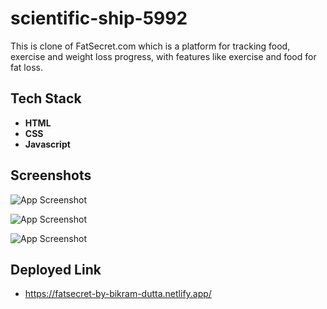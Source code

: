 # scientific-ship-5992
This is clone of FatSecret.com which is a platform for tracking food, exercise and weight loss progress, with features like exercise and food for fat loss.

## Tech Stack

- **HTML**
- **CSS**
- **Javascript**



## Screenshots

![App Screenshot](https://github.com/bikramboss8055/scientific-ship-5992/blob/main/Screenshot%202023-04-20%20145933.png)

![App Screenshot](https://github.com/bikramboss8055/scientific-ship-5992/blob/main/Screenshot%202023-04-20%20150031.png)

![App Screenshot](https://github.com/bikramboss8055/scientific-ship-5992/blob/main/Screenshot%202023-04-20%20150308.png)



## Deployed Link
- https://fatsecret-by-bikram-dutta.netlify.app/
